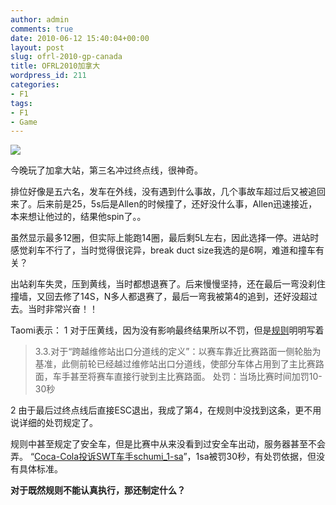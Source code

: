 ```yaml
---
author: admin
comments: true
date: 2010-06-12 15:40:04+00:00
layout: post
slug: ofrl-2010-gp-canada
title: OFRL2010加拿大
wordpress_id: 211
categories:
- F1
tags:
- F1
- Game
---
```


[![](http://greenmoon55.com/wp-content/uploads/2010/06/GRAB_001-600x336.jpg)](http://greenmoon55.com/ofrl-2010-gp-canada/grab_001/)

今晚玩了加拿大站，第三名冲过终点线，很神奇。

排位好像是五六名，发车在外线，没有遇到什么事故，几个事故车超过后又被追回来了。后来前是25，5s后是Allen的时候撞了，还好没什么事，Allen迅速接近，本来想让他过的，结果他spin了。。

虽然显示最多12圈，但实际上能跑14圈，最后剩5L左右，因此选择一停。进站时感觉刹车不行了，当时觉得很诧异，break duct size我选的是6啊，难道和撞车有关？

出站刹车失灵，压到黄线，当时都想退赛了。后来慢慢坚持，还在最后一弯没刹住撞墙，又回去修了14S，N多人都退赛了，最后一弯我被第4的追到，还好没超过去。当时非常兴奋！！

Taomi表示：
1 对于压黄线，因为没有影响最终结果所以不罚，但是[规则](http://www.ourfmst.cn/thread-458-1-1.html)明明写着


> 3.3.对于“跨越维修站出口分道线的定义”：以赛车靠近比赛路面一侧轮胎为基准，此侧前轮已经越过维修站出口分道线，使部分车体占用到了主比赛路面，车手甚至将赛车直接行驶到主比赛路面。
处罚：当场比赛时间加罚10-30秒


2 由于最后过终点线后直接ESC退出，我成了第4，在规则中没找到这条，更不用说详细的处罚规定了。

规则中甚至规定了安全车，但是比赛中从来没看到过安全车出动，服务器甚至不会弄。
“[Coca-Cola投诉SWT车手schumi_1-sa](http://www.ourfmst.cn/thread-895-1-1.html)”，1sa被罚30秒，有处罚依据，但没有具体标准。

**对于既然规则不能认真执行，那还制定什么？**
